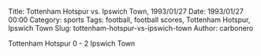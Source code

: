 Title: Tottenham Hotspur vs. Ipswich Town, 1993/01/27
Date: 1993/01/27 00:00
Category: sports
Tags: football, football scores, Tottenham Hotspur, Ipswich Town
Slug: tottenham-hotspur-vs-ipswich-town
Author: carbonero


Tottenham Hotspur 0 - 2 Ipswich Town
